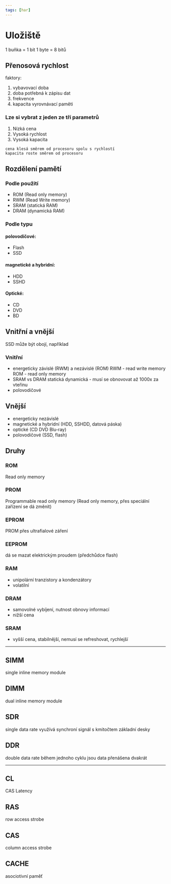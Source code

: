 ```yaml
---
tags: [har]
---
```

# Uložiště
1 buňka = 1 bit
1 byte = 8 bitů

## Přenosová rychlost
faktory:
1. vybavovací doba
2. doba potřebná k zápisu dat
3. frekvence
4. kapacita vyrovnávací paměti

### Lze si vybrat z jeden ze tří parametrů

1.  Nízká cena
2. Vysoká rychlost
3. Vysoká kapacita

```ad-sentence
cena klesá směrem od procesoru spolu s rychlostí
kapacita roste směrem od procesoru
```

## Rozdělení pamětí

### Podle použití
- ROM (Read only memory)
- RWM (Read Write memory)
- SRAM (statická RAM)
- DRAM (dynamická RAM)

### Podle typu
#### polovodičové:
- Flash
- SSD

#### magnetické a hybridní:
- HDD
- SSHD

#### Optické:
- CD
- DVD
- BD

## Vnitřní a vnější
SSD může být obojí, například
### Vnitřní
- energeticky závislé (RWM) a nezávislé (ROM)
RWM - read write memory
ROM - read only memory
- SRAM vs DRAM
statická
dynamická - musí se obnovovat až 1000x za vteřinu
- polovodičové

## Vnější
- energeticky nezávislé
- magnetické a hybridní (HDD, SSHDD, datová páska)
- optické (CD DVD Blu-ray)
- polovodičové (SSD, flash)

## Druhy
### ROM
Read only memory
### PROM
Programmable read only memory
(Read only memory, přes speciální zařízení se dá změnit)
### EPROM
PROM přes ultrafialové záření

### EEPROM
dá se mazat elektrickým proudem (předchůdce flash)

### RAM
- unipolární tranzistory a kondenzátory
- volatilní
### DRAM
- samovolné vybíjení, nutnost obnovy informací
- nižší cena
### SRAM
- vyšší cena, stabilnější, nemusí se refreshovat, rychlejší


---
## SIMM
single inline memory module
## DIMM
dual inline memory module
## SDR
single data rate
využívá synchroní signál s kmitočtem základní desky
## DDR
double data rate
během jednoho cyklu jsou data přenášena dvakrát

---
## CL
CAS Latency
## RAS
row access strobe
## CAS
column access strobe

## CACHE
asociotivní paměť